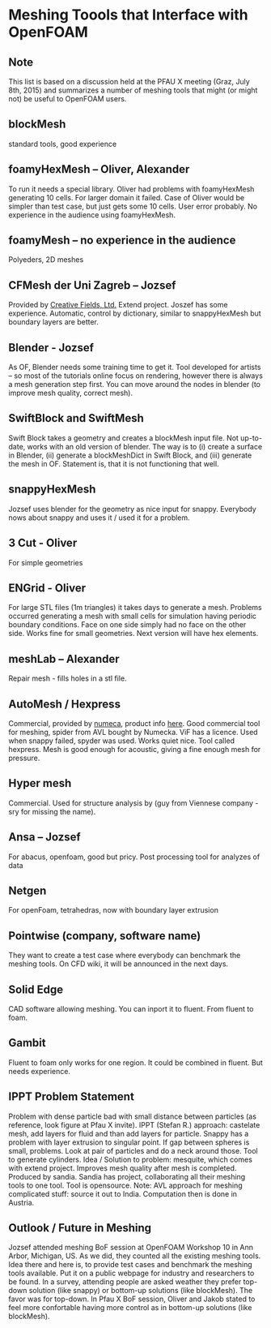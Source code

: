 Meshing Toools that Interface with OpenFOAM
=======================================
Note
-------
This list is based on a discussion held at the PFAU X meeting (Graz, July 8th, 2015) and summarizes a number of meshing tools that might (or might not) be useful to OpenFOAM users.

blockMesh
-------------------
standard tools, good experience

foamyHexMesh – Oliver, Alexander
-------------------------
To run it needs a special library. Oliver had problems with foamyHexMesh generating 10 cells. For larger domain it failed.  Case of Oliver would be simpler than test case, but just gets some 10 cells. User error probably. No experience in the audience using foamyHexMesh. 

foamyMesh – no experience in the audience
-------------------------
Polyeders, 2D meshes

CFMesh der Uni Zagreb – Jozsef
----------------------------
Provided by [Creative Fields, Ltd.](http://www.c-fields.com/) Extend project. Joszef has some experience. Automatic, control by dictionary, similar to snappyHexMesh but boundary layers are better.

Blender - Jozsef
-------
As OF, Blender needs some training time to get it. Tool developed for artists – so most of the tutorials online focus on rendering, however there is always a mesh generation step first. You can move around the nodes in blender (to improve mesh quality, correct mesh).

SwiftBlock and SwiftMesh
------------------
Swift Block takes a geometry and creates a blockMesh input file. Not up-to-date, works with an old version of blender. The way is to (i) create a surface in Blender, (ii) generate a blockMeshDict in Swift Block, and (iii) generate the mesh in OF. Statement is, that it is not functioning that well.

snappyHexMesh
------------------
Jozsef uses blender for the geometry as nice input for snappy. Everybody nows about snappy and uses it / used it for a problem.

3 Cut - Oliver
-------------------
For simple geometries

ENGrid - Oliver
-------------------
For large STL files (1m triangles) it takes days to generate a mesh. Problems occurred generating a mesh with small cells for simulation having periodic boundary conditions. Face on one side simply had no face on the other side. Works fine for small geometries.
Next version will have hex elements.

meshLab – Alexander
-------------------
Repair mesh - fills holes in a stl file.

AutoMesh / Hexpress
---------
Commercial, provided by [numeca](http://www.numeca.com/), product info [here](http://www.numeca.com/en/products/automeshtm).
Good commercial tool for meshing, spider from AVL bought by Numecka. ViF has a licence. Used when snappy failed, spyder was used. Works quiet nice. Tool called hexpress. Mesh is good enough for acoustic, giving a fine enough mesh for pressure.

Hyper mesh
----------------------
Commercial. Used for structure analysis by (guy from Viennese company - sry for missing the name).

Ansa – Jozsef
---------------------
For abacus, openfoam, good but pricy. Post processing tool for analyzes of data

Netgen
-------------------
For openFoam, tetrahedras, now with boundary layer extrusion

Pointwise (company, software name)
----------------------
They want to create a test case where everybody can benchmark the meshing tools. On CFD wiki, it will be announced in the next days.

Solid Edge
-----------------
CAD software allowing meshing. You can inport it to fluent. From fluent to foam.

Gambit
-------------------
Fluent to foam only works for one region. It could be combined in fluent. But needs experience.

IPPT Problem Statement
-------------------
Problem with dense particle bad with small distance between particles (as reference, look figure at Pfau X invite).
IPPT (Stefan R.) approach: castelate mesh, add layers for fluid and than add layers for particle. Snappy has a problem with layer extrusion to singular point. If gap between spheres is small, problems. Look at pair of particles and do a neck around those. Tool to generate cylinders.
Idea / Solution to problem: mesquite, which comes with extend project. Improves mesh quality after mesh is completed. Produced by sandia. Sandia has project, collaborating all their meshing tools to one tool. Tool is opensource.
Note: AVL approach for meshing complicated stuff: source it out to India. Computation then is done in Austria.

Outlook / Future in Meshing
-------------------
Jozsef attended meshing BoF session at OpenFOAM Workshop 10 in Ann Arbor, Michigan, US.
As we did, they counted all the existing meshing tools. Idea there and here is, to provide test cases and benchmark the meshing tools available. Put it on a public webpage for industry and researchers to be found.
In a survey, attending people are asked weather they prefer top-down solution (like snappy) or bottom-up solutions (like blockMesh). The favor was for top-down.
In Pfau X BoF session, Oliver and Jakob stated to feel more confortable having more control as in bottom-up solutions (like blockMesh).
